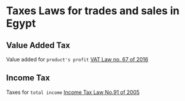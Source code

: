 # Taxes Laws for trades and sales in Egypt

## Value Added Tax

Value added for `product's profit`
[VAT Law no. 67 of 2016](./TaxesLaws/VATLaw.pdf)

## Income Tax

Taxes for `total income`
[Income Tax Law No.91 of 2005](./TaxesLaws/IncomeTaxLaw.pdf)
